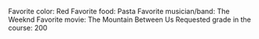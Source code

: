 Favorite color: Red 
Favorite food: Pasta 
Favorite musician/band: The Weeknd 
Favorite movie: The Mountain Between Us 
Requested grade in the course: 200 

